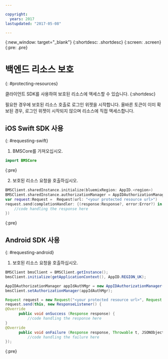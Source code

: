 ```yaml
---

copyright:
  years: 2017
lastupdated: "2017-05-08"

---
```


{:new_window: target="_blank"}
{:shortdesc: .shortdesc}
{:screen: .screen}
{:pre: .pre}

# 백엔드 리소스 보호
{: #protecting-resources}

클라이언트 SDK를 사용하여 보호된 리소스에 액세스할 수 있습니다.
{:shortdesc}

필요한 경우에 보호된 리소스 호출로 로그인 위젯을 시작합니다. 올바른 토큰이 이미 확보된 경우, 로그인 위젯이 시작되지 않으며 리소스에 직접 액세스합니다.


## iOS Swift SDK 사용
{: #requesting-swift}

1. BMSCore를 가져오십시오.

  ```swift
  import BMSCore
  ```
  {:pre}

2. 보호된 리소스 요청을 호출하십시오.

  ```swift
  BMSClient.sharedInstance.initialize(bluemixRegion: AppID.<region>)
  BMSClient.sharedInstance.authorizationManager = AppIDAuthorizationManager(appid:AppID.sharedInstance)
  var request:Request =  Request(url: "<your protected resource url>")
  request.send(completionHandler: {(response:Response?, error:Error?) in
      //code handling the response here
  })
  ```
  {:pre}


## Android SDK 사용
{: #requesting-android}

1. 보호된 리소스 요청을 호출하십시오.

  ```java
  BMSClient bmsClient = BMSClient.getInstance();
  bmsClient.initialize(getApplicationContext(), AppID.REGION_UK);

  AppIDAuthorizationManager appIdAuthMgr = new AppIDAuthorizationManager(AppID.getInstance())
  bmsClient.setAuthorizationManager(appIdAuthMgr);

  Request request = new Request("<your protected resource url>", Request.GET);
  request.send(this, new ResponseListener() {
  @Override
		public void onSuccess (Response response) {
			//code handling the response here
  }
  @Override
		public void onFailure (Response response, Throwable t, JSONObject extendedInfo) {
			//code handling the failure here
  });
  ```
  {:pre}
